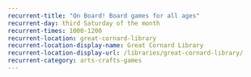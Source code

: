 ```yaml
---
recurrent-title: "On Board! Board games for all ages"
recurrent-day: third Saturday of the month
recurrent-times: 1000-1200
recurrent-location: great-cornard-library
recurrent-location-display-name: Great Cornard Library
recurrent-location-display-url: /libraries/great-cornard-library/
recurrent-category: arts-crafts-games
---
```

